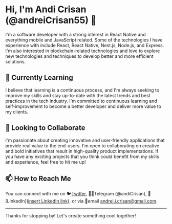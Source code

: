 # Hi, I'm Andi Crisan (@andreiCrisan55) 👋

I'm a software developer with a strong interest in React Native and everything mobile and JavaScript related. Some of the technologies I have experience with include React, React Native, Nest.js, Node.js, and Express. I'm also interested in blockchain-related technologies and love to explore new technologies and techniques to develop better and more efficient solutions.

## 🌱 Currently Learning

I believe that learning is a continuous process, and I'm always seeking to improve my skills and stay up-to-date with the latest trends and best practices in the tech industry. I'm committed to continuous learning and self-improvement to become a better developer and deliver more value to my clients.

## 💞️ Looking to Collaborate

I'm passionate about creating innovative and user-friendly applications that provide real value to the end-users. I'm open to collaborating on creative and bold initiatives that result in high-quality product implementations. If you have any exciting projects that you think could benefit from my skills and experience, feel free to hit me up!

## 📫 How to Reach Me

You can connect with me on 🐦[Twitter](https://twitter.com/andreiCrisan55), 📱💬Telegram (@andiCrisan), 💼[LinkedIn]([insert LinkedIn link](https://www.linkedin.com/in/andrei-crisan-47388515a/)), or via 📧email andrei.i.crisan@gmail.com. 

---

Thanks for stopping by! Let's create something cool together!
